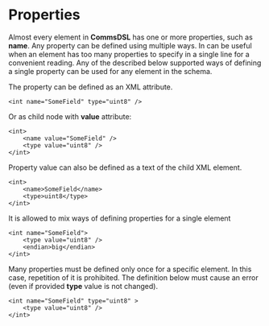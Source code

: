 # Properties
Almost every element in **CommsDSL** has one or more properties, such as **name**.
Any property can be defined using multiple ways. In can be useful when an
element has too many properties to specify in a single line for a convenient
reading. Any of the described below supported ways of defining a single property
can be used for any element in the schema.

The property can be defined as an XML attribute.
```
<int name="SomeField" type="uint8" />
```
Or as child node with **value** attribute:
```
<int>
    <name value="SomeField" />
    <type value="uint8" />
</int>
```
Property value can also be defined as a text of the child XML element.
```
<int>
    <name>SomeField</name>
    <type>uint8</type>
</int>
```
It is allowed to mix ways of defining properties for a single element
```
<int name="SomeField">
    <type value="uint8" />
    <endian>big</endian>
</int>
```
Many properties must be defined only once for a specific element. In this case,
repetition of it is prohibited. The definition below must cause an error (even
if provided **type** value is not changed).
```
<int name="SomeField" type="uint8" >
    <type value="uint8" />
</int>
```
